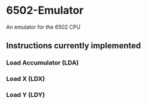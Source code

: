# 6502-Emulator
An emulator for the 6502 CPU

## Instructions currently implemented
### Load Accumulator (LDA)
### Load X (LDX)
### Load Y (LDY)
